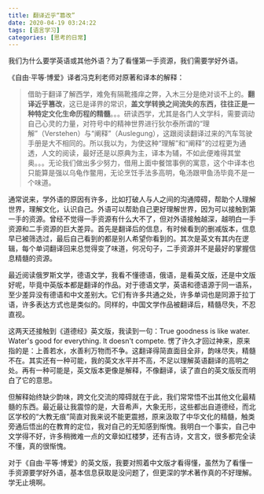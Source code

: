 ```yaml
---
title: 翻译近乎“篡改”
date: 2020-04-19 03:24:22
tags: [语言学习]
categories: [思考的日常]
---
```

我们为什么要学英语或其他外语？为了看懂第一手资源，我们需要学好外语。

《自由·平等·博爱》译者冯克利老师对原著和译本的解释：
>借助于翻译了解西学，难免有隔靴搔痒之弊，入木三分是绝对谈不上的。**翻译近乎篡改**，这已是译界的常识，**盖文学转换之间流失的东西，往往正是一种特定文化生命历程的精髓**。。。研读西学，尤其是各门人文学科，需要调动自己心灵的力量，对符号中的精神世界进行狄尔泰所谓的“理解”（Verstehen）与“阐释”（Auslegung），这跟阅读翻译过来的汽车驾驶手册是大不相同的。所以我以为，为使这种“理解”和“阐释”的过程更为通透，人文的阅读，最好还是以原典为主，译本为辅，不如此便难得其堂奥。。。无论我们做出多少努力，借用上面中餐馆事例的寓意，这个中译本也只能算是强以乌龟作鳖用，无论烹饪手法多高明，龟汤跟甲鱼汤毕竟不是一个味道。

通常说来，学外语的原因有许多，比如打破人与人之间的沟通障碍，帮助个人理解世界，理解文化，认识自己。外语可以帮助自己更好理解世界，因为可以接触到第一手的资源。曾经不觉得一手资源有什么大不了，但对外语接触越深，越明白一手资源和二手资源的巨大差异。首先是翻译后的信息，有时候看到的删减版本，信息早已被筛选过，最后自己看到的都是别人希望你看到的。其次是英文有其内在逻辑，每个单词翻译回来总觉得变了味道，何况句子，二手资源并不是最好的掌握信息精髓的资源。

最近阅读俄罗斯文学，德语文学，我看不懂德语，俄语，是看英文版，还是中文版好呢，毕竟中英版本都是翻译的作品。对于德语文学，英语和德语源于同一语系，至少差异没有德语和中文差别大。它们有许多共通之处，许多单词也是同源于拉丁语，许多表达方式也是类似的。同样的，中国文学作品被翻译后，精髓尽失，不忍直视。

这两天还接触到《道德经》英文版，我读到一句：True goodness is like water. Water's good for everything. It doesn't compete. 愣了许久才回过神来，原来指的是：上善若水，水善利万物而不争。这翻译得简直面目全非，韵味尽失，精髓不在。其实还有一种可能，我的英文水平并不高，不足以理解英语翻译的高明之处。再有一种可能是，英文版本更像是解释，不像翻译，读了直白的英文版反而明白了它的意思。

但解释始终缺少韵味，跨文化交流的障碍就在于此，我们常常悟不出其他文化最精髓的东西。最近最让我震惊的是，大音希声，大象无形，这些都出自道德经，而北区学校的“大教无痕”简直对我来说不能更震撼，原来汲取了中华文化的精髓，触类旁通后悟出的在教育的定位，我对自己的无知感到惭愧。我明白一个事实，自己中文学得不好，许多稍微难一点的文章如红楼梦，还有古诗，文言文，很多都完全读不懂，真的很惭愧。

对于《自由·平等·博爱》的英文版，我要对照着中文版才看得懂，虽然为了看懂一手资源要学好外语，基本信息获取是没问题了，但更深的学术著作真的不好理解。学无止境啊。
